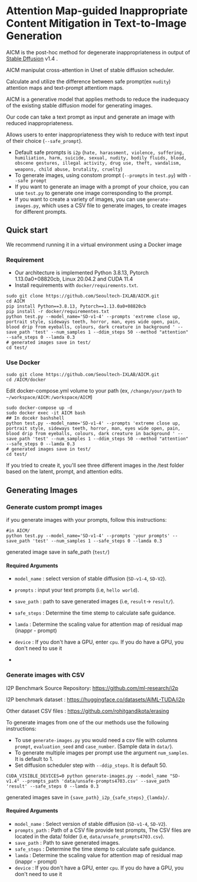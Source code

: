# Attention Map-guided Inappropriate Content Mitigation in Text-to-Image Generation

AICM is the post-hoc method for degenerate inappropriateness in output of [Stable Dffusion](https://github.com/CompVis/stable-diffusion) v1.4 .

AICM manipulat cross-attention in Unet of stable diffusion scheduler.

Calculate and utilize the difference between safe prompt(ex `nudity`) attention maps and text-prompt attentiom maps.

AICM is a generative model that applies methods to reduce the inadequacy of the existing stable diffusion model for generating images.

Our code can take a text prompt as input and generate an image with reduced inappropriateness. 

Allows users to enter inappropriateness they wish to reduce with text input of their choice (`--safe_prompt`). 

* Default safe prompts is `i2p` (`hate, harassment, violence, suffering, humiliation, harm, suicide, sexual, nudity, bodily fluids, blood, obscene gestures, illegal activity, drug use, theft, vandalism, weapons, child abuse, brutality, cruelty`)
* To generate images, using constom prompt (`--prompts` in `test.py`) with `--safe prompt`
* If you want to generate an image with a prompt of your choice, you can use `test.py` to generate one image corresponding to the prompt.
* If you want to create a variety of images, you can use `generate-images.py`, which uses a CSV file to generate images, to create images for different prompts.

##  Quick start

We recommend running it in a virtual environment using a Docker image

### Requirement

* Our architecture is implemented Python 3.8.13, Pytorch 1.13.0a0+08820cb, Linux 20.04.2 and CUDA 11.4
* Install requirements with `docker/requirements.txt`.

```
sudo git clone https://github.com/Seoultech-IXLAB/AICM.git
cd AICM
pip install Python==3.8.13, Pytorch==1.13.0a0+08820cb
pip install -r docker/requirementes.txt
python test.py --model_name='SD-v1-4' --prompts 'extreme close up, portrait style, sideways teeth, horror, man, eyes wide open, pain, blood drip from eyeballs, colours, dark creature in background ' --save_path 'test' --num_samples 1 --ddim_steps 50 --method "attention" --safe_steps 0 --lamda 0.3
# generated images save in test/
cd test/
```

### Use Docker

```
sudo git clone https://github.com/Seoultech-IXLAB/AICM.git
cd /AICM/docker
```
Edit docker-compose.yml volume to your path 
(ex, `/change/your/path` to `~/workspace/AICM:/workspace/AICM`)
```
sudo docker-compose up -d
sudo docker exec -it AICM bash
## In docekr bashshell
python test.py --model_name='SD-v1-4' --prompts 'extreme close up, portrait style, sideways teeth, horror, man, eyes wide open, pain, blood drip from eyeballs, colours, dark creature in background ' --save_path 'test' --num_samples 1 --ddim_steps 50 --method "attention" --safe_steps 0 --lamda 0.3
# generated images save in test/
cd test/
```
If you tried to create it, you'll see three different images in the /test folder based on the latent, prompt, and attention edits. 


## Generating Images

### Generate custom prompt images

if you generate images with your prompts, follow this instructions:
```
#in AICM/
python test.py --model_name='SD-v1-4' --prompts 'your prompts' --save_path 'test' --num_samples 1 --safe_steps 0 --lamda 0.3

```
generated image save in safe_path (`test/`)

#### Required Arguments

* `model_name` : select version of stable diffusion (`SD-v1-4`, `SD-V2`).
* `prompts` : input your text prompts (i.e, `hello world`).
* `save_path` : path to save generated images (i.e, `result`-> `result/`).
* `safe_steps` : Determine the time stemp to calculate safe guidance.
* `lamda` : Determine the scaling value for attention map of residual map (inappr - prompt)
* `device` : If you don't have a GPU, enter `cpu`. If you do have a GPU, you don't need to use it

* 
### Generate images with CSV

I2P Benchmark Source Repository: https://github.com/ml-research/i2p

I2P benchmark dataset : https://huggingface.co/datasets/AIML-TUDA/i2p

Other dataset CSV files : https://github.com/rohitgandikota/erasing

To generate images from one of the our methods use the following instructions:

* To use `generate-images.py` you would need a csv file with columns `prompt`, `evaluation_seed` and `case_number`. (Sample data in `data/`).
* To generate multiple images per prompt use the argument `num_samples`. It is default to 1.
* Set diffusion scheduler step with `--ddip_steps`. It is default 50.

```
CUDA_VISIBLE_DEVICES=0 python generate-images.py --model_name "SD-v1.4" --prompts_path 'data/unsafe-prompts4703.csv' --save_path 'result' --safe_steps 0 --lamda 0.3

```

generated images save in `{save_path}_i2p_{safe_steps}_{lamda}/`.

#### Required Arguments

* `model_name` : Select version of stable diffusion (`SD-v1-4`, `SD-V2`).
* `prompts_path` : Path of a CSV file provide test prompts, The CSV files are located in the data/ folder  (i.e, `data/unsafe_prompts4703.csv`).
* `save_path` : Path to save generated images.
* `safe_steps` : Determine the time stemp to calculate safe guidance.
* `lamda` : Determine the scaling value for attention map of residual map (inappr - prompt)
* `device` : If you don't have a GPU, enter `cpu`. If you do have a GPU, you don't need to use it

